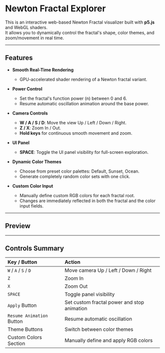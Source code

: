# Newton Fractal Explorer

This is an interactive web-based Newton Fractal visualizer built with **p5.js** and WebGL shaders.  
It allows you to dynamically control the fractal's shape, color themes, and zoom/movement in real time.

---

## Features

- **Smooth Real-Time Rendering**  
  - GPU-accelerated shader rendering of a Newton fractal variant.
  
- **Power Control**  
  - Set the fractal's function power (n) between 0 and 6.
  - Resume automatic oscillation animation around the base power.
  
- **Camera Controls**  
  - **W / A / S / D**: Move the view Up / Left / Down / Right.
  - **Z / X**: Zoom In / Out.
  - **Hold keys** for continuous smooth movement and zoom.

- **UI Panel**  
  - **SPACE**: Toggle the UI panel visibility for full-screen exploration.
  
- **Dynamic Color Themes**  
  - Choose from preset color palettes: Default, Sunset, Ocean.
  - Generate completely random color sets with one click.

- **Custom Color Input**  
  - Manually define custom RGB colors for each fractal root.
  - Changes are immediately reflected in both the fractal and the color input fields.
  
---

## Preview




---

## Controls Summary

| Key / Button | Action |
|:------------|:-------|
| `W` / `A` / `S` / `D` | Move camera Up / Left / Down / Right |
| `Z` | Zoom In |
| `X` | Zoom Out |
| `SPACE` | Toggle panel visibility |
| `Apply` Button | Set custom fractal power and stop animation |
| `Resume Animation` Button | Resume automatic oscillation |
| Theme Buttons | Switch between color themes |
| Custom Colors Section | Manually define and apply RGB colors |


